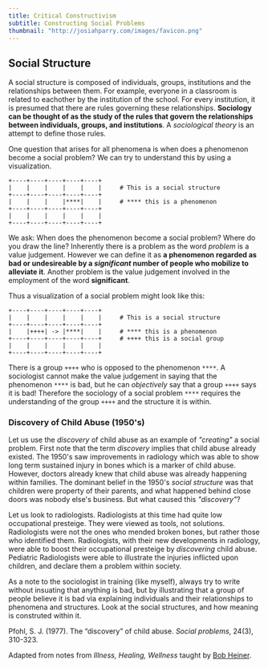 ```yaml
---
title: Critical Constructivism
subtitle: Constructing Social Problems
thumbnail: "http://josiahparry.com/images/favicon.png"
---
```



## Social Structure

A social structure is composed of individuals, groups, institutions and the relationships between them. For example, everyone in a classroom is related to eachother by the institution of the school. For every institution, it is presumed that there are rules governing these relationships. **Sociology can be thought of as the study of the rules that govern the relationships between individuals, groups, and institutions**. A *sociological theory* is an attempt to define those rules.

One question that arises for all phenomena is when does a phenomenon become a social problem? We can try to understand this by using a visualization.

```
+----+----+----+----+----+
|    |    |    |    |    |     # This is a social structure
+----+----+----+----+----+
|    |    |    |****|    |     # **** this is a phenomenon
+----+----+----+----+----+
|    |    |    |    |    |
+----+----+----+----+----+
```
<!--split-->
We ask: When does the phenomenon become a social problem? Where do you draw the line? Inherently there is a problem as the word *problem* is a value judgement. However we can define it as **a phenomenon regarded as bad or undesireable by a *significant* number of people who mobilize to alleviate it**. Another problem is the value judgement involved in the employment of the word **significant**.

Thus a visualization of a social problem might look like this:

```
+----+----+----+----+----+
|    |    |    |    |    |     # This is a social structure
+----+----+----+----+----+
|    |++++| -> |****|    |     # **** this is a phenomenon
+----+----+----+----+----+     # ++++ this is a social group
|    |    |    |    |    |
+----+----+----+----+----+
```
There is a group `++++` who is opposed to the phenomenon `****`. A sociologist cannot make the value judgement in saying that the phenomenon `****` is bad, but he can *objectively* say that a group `++++` says it is bad! Therefore the sociology of a social problem `****` requires the understanding of the group `++++` and the structure it is within.

### Discovery of Child Abuse (1950's)

Let us use the *discovery* of child abuse as an example of *"creating"* a social problem. First note that the term *discovery* implies that child abuse already existed. The 1950's saw improvements in radiology which was able to show long term sustained injury in bones which is a marker of child abuse. However, doctors already knew that child abuse was already happening within families. The dominant belief in the 1950's *social structure* was that children were property of their parents, and what happened behind close doors was nobody else's business. But what caused this *"discovery"*?

Let us look to radiologists. Radiologists at this time had quite low occupational presteige. They were viewed as tools, not solutions. Radiologists were not the ones who mended broken bones, but rather those who identified them. Radiologists, with their new developments in radiology, were able to boost their occupational presteige by *discovering* child abuse. Pediatric Radiologists were able to illustrate the injuries inflicted upon children, and declare them a problem within society.


As a note to the sociologist in training (like myself), always try to write without insuating that anything is bad, but by illustrating that a group of people believe it is bad via explaining individuals and their relationships to phenomena and structures. Look at the social structures, and how meaning is construted within it.


Pfohl, S. J. (1977). The “discovery” of child abuse. *Social problems*, 24(3), 310-323.

Adapted from notes from *Illness, Healing, Wellness* taught by [Bob Heiner](https://www.plymouth.edu/robert-heiner/).
